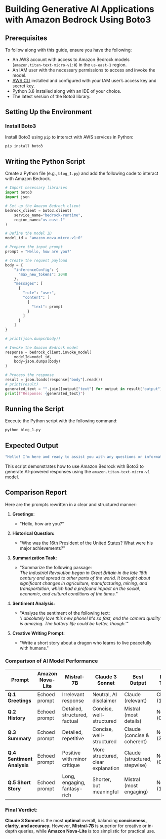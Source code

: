 # Building Generative AI Applications with Amazon Bedrock Using Boto3

## Prerequisites
To follow along with this guide, ensure you have the following:

- An AWS account with access to Amazon Bedrock models (`amazon.titan-text-micro-v1:0`) in the `us-east-1` region.
- An IAM user with the necessary permissions to access and invoke the model.
- [AWS CLI](https://awscli.amazonaws.com/AWSCLIV2.msi) installed and configured with your IAM user’s access key and secret key.
- Python 3.8 installed along with an IDE of your choice.
- The latest version of the Boto3 library.

## Setting Up the Environment

### Install Boto3
Install Boto3 using `pip` to interact with AWS services in Python:

```bash
pip install boto3
```

## Writing the Python Script

Create a Python file (e.g., `blog_1.py`) and add the following code to interact with Amazon Bedrock.

```python
# Import necessary libraries
import boto3
import json

# Set up the Amazon Bedrock client
bedrock_client = boto3.client(
    service_name="bedrock-runtime",
    region_name="us-east-1"
)

# Define the model ID
model_id = "amazon.nova-micro-v1:0"

# Prepare the input prompt
prompt = "Hello, how are you?"

# Create the request payload
body = { 
    "inferenceConfig": {
      "max_new_tokens": 2048
    },
    "messages": [
      {
        "role": "user",
        "content": [
          {
            "text": prompt
          }
        ]
      }
    ]
}

# print(json.dumps(body))

# Invoke the Amazon Bedrock model
response = bedrock_client.invoke_model(
    modelId=model_id,
    body=json.dumps(body)
)

# Process the response
result = json.loads(response["body"].read())
# print(result)
generated_text = "".join([output["text"] for output in result["output"]["message"]["content"]])
print(f"Response: {generated_text}")
```

## Running the Script
Execute the Python script with the following command:

```bash
python blog_1.py
```

## Expected Output
```bash
"Hello! I'm here and ready to assist you with any questions or information you need. How can I help you today?"
```

This script demonstrates how to use Amazon Bedrock with Boto3 to generate AI-powered responses using the `amazon.titan-text-micro-v1` model.

## Comparison Report

Here are the prompts rewritten in a clear and structured manner:  

1. **Greetings:**  
   - "Hello, how are you?"  

2. **Historical Question:**  
   - "Who was the 16th President of the United States? What were his major achievements?"  

3. **Summarization Task:**  
   - "Summarize the following passage:  
     *The Industrial Revolution began in Great Britain in the late 18th century and spread to other parts of the world. It brought about significant changes in agriculture, manufacturing, mining, and transportation, which had a profound impact on the social, economic, and cultural conditions of the times.*"  

4. **Sentiment Analysis:**  
   - "Analyze the sentiment of the following text:  
     *'I absolutely love this new phone! It's so fast, and the camera quality is amazing. The battery life could be better, though.'*"  

5. **Creative Writing Prompt:**  
   - "Write a short story about a dragon who learns to live peacefully with humans."  

### **Comparison of AI Model Performance**  

| **Prompt** | **Amazon Nova-Lite** | **Mistral-7B** | **Claude 3 Sonnet** | **Best Output** | **Best Time** |
|------------|----------------|---------------|----------------|--------------|-------------|
| **Q.1 Greetings** | Echoed prompt | Irrelevant response | Neutral, AI disclaimer | Claude (relevant) | Claude (1.22s) |
| **Q.2 History** | Echoed prompt | Detailed, structured, factual | Concise, well-structured | Mistral (most details) | Nova (0.67s) |
| **Q.3 Summary** | Echoed prompt | Detailed, repetitive | Concise, well-structured | Claude (concise & coherent) | Nova (3.31s) |
| **Q.4 Sentiment Analysis** | Echoed prompt | Positive with minor critique | More structured, clear explanation | Claude (structured, stepwise) | Nova (0.72s) |
| **Q.5 Short Story** | Echoed prompt | Long, engaging, fantasy-rich | Shorter, but meaningful | Mistral (most engaging) | Nova (1.65s) |

### **Final Verdict:**  
**Claude 3 Sonnet** is the most **optimal** overall, balancing **conciseness, clarity, and accuracy.** However, **Mistral-7B** is superior for creative or in-depth queries, while **Amazon Nova-Lite** is too simplistic for practical use.  
